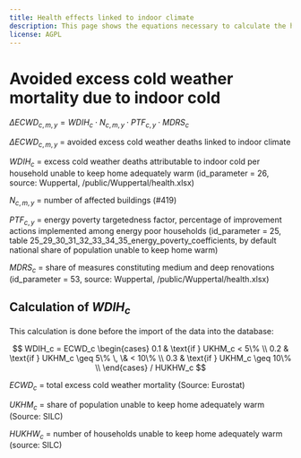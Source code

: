```yaml
---
title: Health effects linked to indoor climate
description: This page shows the equations necessary to calculate the health effects linked to improved indoor climate.
license: AGPL
---
```


<!--
© 2024 Fraunhofer-Gesellschaft e.V., München

SPDX-License-Identifier: AGPL-3.0-or-later
-->

Avoided excess cold weather mortality due to indoor cold
=

$`\Delta ECWD_{c, m, y} = WDIH_c \cdot N_{c, m, y} \cdot PTF_{c, y} \cdot MDRS_c`$

$`\Delta ECWD_{c, m, y}`$ = avoided excess cold weather deaths linked to indoor climate

$`WDIH_c`$ = excess cold weather deaths attributable to indoor cold per household unable to keep home adequately warm (id_parameter = 26, source: Wuppertal, /public/Wuppertal/health.xlsx)

$`N_{c, m, y}`$ = number of affected buildings (#419)

$`PTF_{c, y}`$ = energy poverty targetedness factor, percentage of improvement actions implemented among energy poor households (id_parameter = 25, table 25_29_30_31_32_33_34_35_energy_poverty_coefficients, by default national share of population unable to keep home warm)

$`MDRS_c`$ = share of measures constituting medium and deep renovations (id_parameter = 53, source: Wuppertal, /public/Wuppertal/health.xlsx)

Calculation of $`WDIH_c`$
-

This calculation is done before the import of the data into the database:

$$
WDIH_c = ECWD_c \begin{cases}
    0.1 & \text{if } UKHM_c < 5\% \\ 
    0.2 & \text{if } UKHM_c \geq 5\% \, \& < 10\% \\
    0.3 & \text{if } UKHM_c \geq 10\%  \\
\end{cases} / HUKHW_c
$$

$`ECWD_c`$ = total excess cold weather mortality (Source: Eurostat)

$`UKHM_c`$ = share of population unable to keep home adequately warm (Source: SILC)

$`HUKHW_c`$ = number of households unable to keep home adequately warm (source: SILC)

